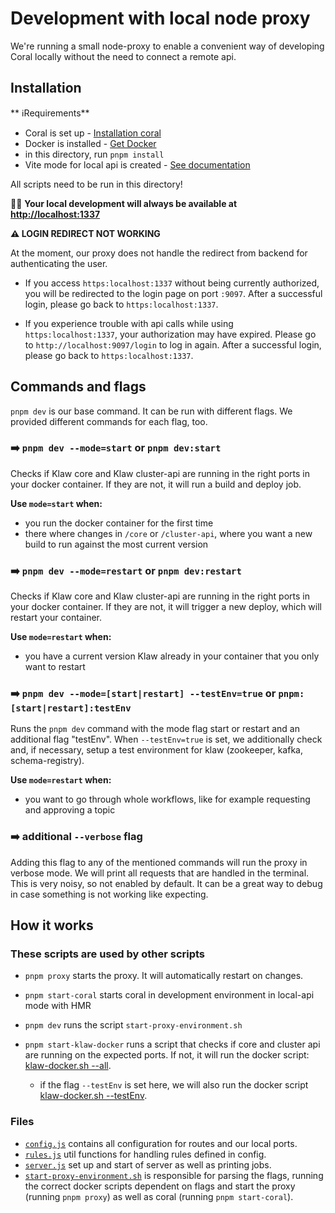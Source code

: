 # Development with local node proxy

We're running a small node-proxy to enable a convenient way of developing Coral locally without the need to connect a remote api.

## Installation

** ℹRequirements**

- Coral is set up - [Installation coral](../README.md)
- Docker is installed - [Get Docker](https://docs.docker.com/get-docker/)
- in this directory, run `pnpm install`
- Vite mode for local api is created - [See documentation](../docs/development-with-local-klaw.md)



All scripts need to be run in this directory!

🙋‍♀️ **Your local development will always be available at [http://localhost:1337](http://localhost:1337)**

**⚠️ LOGIN REDIRECT NOT WORKING**

At the moment, our proxy does not handle the redirect from backend for authenticating the user. 

- If you access `https:localhost:1337` without being currently authorized, you will be redirected to the login page on port `:9097`. After a successful login, please go back to `https:localhost:1337`.

- If you experience trouble with api calls while using `https:localhost:1337`, your authorization may have expired. Please go to `http://localhost:9097/login` to log in again. After a successful login, please go back to `https:localhost:1337`.

## Commands and flags

`pnpm dev` is our base command. It can be run with different flags. We provided different commands for each flag, too. 

### ➡️ `pnpm dev --mode=start` or `pnpm dev:start`

Checks if Klaw core and Klaw cluster-api are running in the right ports in your docker container. If they are not, it will run a build and deploy job.

**Use `mode=start` when:**
- you run the docker container for the first time
- there where changes in `/core` or `/cluster-api`, where you want a new build to run against the most current version


### ➡️  `pnpm dev --mode=restart` or `pnpm dev:restart`
Checks if Klaw core and Klaw cluster-api are running in the right ports in your docker container. If they are not, it will trigger a new deploy, which will restart your container. 

**Use `mode=restart` when:**
- you have a current version Klaw already in your container that you only want to restart


### ➡️ `pnpm dev --mode=[start|restart] --testEnv=true` or `pnpm:[start|restart]:testEnv`
  Runs the `pnpm dev` command with the mode flag start or restart and an additional flag "testEnv". When `--testEnv=true` is set, we additionally check and, if necessary, setup a test environment for klaw (zookeeper, kafka, schema-registry).

**Use `mode=restart` when:**
- you want to go through whole workflows, like for example requesting and approving a topic



### ➡️ additional `--verbose` flag
Adding this flag to any of the mentioned commands will run the proxy in verbose mode. We will print all requests that are handled in the terminal. This is very noisy, so not enabled by default. It can be a great way to debug in case something is not working like expecting.



## How it works

### These scripts are used by other scripts

- `pnpm proxy` starts the proxy. It will automatically restart on changes.
- `pnpm start-coral` starts coral in development environment in local-api mode with HMR
- `pnpm dev` runs the script `start-proxy-environment.sh`


- `pnpm start-klaw-docker` runs a script that checks if core and cluster api are running on the expected ports. If not, it will run the docker script: [klaw-docker.sh --all](../../docker-scripts/klaw-docker.sh).
  - if the flag `--testEnv` is set here, we will also run the docker script [klaw-docker.sh --testEnv](../../docker-scripts/klaw-docker.sh).


### Files

- [`config.js`](config.js) contains all configuration for routes and our local ports.
- [`rules.js`](rules.js) util functions for handling rules defined in config.
- [`server.js`](server.js) set up and start of server as well as printing jobs.
- [`start-proxy-environment.sh`](start-proxy-environment.sh) is responsible for parsing the flags, running the correct docker scripts dependent on flags and start the proxy (running `pnpm proxy`) as well as coral (running `pnpm start-coral`).